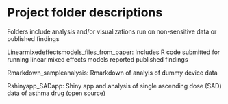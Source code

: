 # Project folder descriptions
Folders include analysis and/or visualizations run on non-sensitive data or published findings

Linearmixedeffectsmodels_files_from_paper: Includes R code submitted for running linear mixed effects models reported published findings  

Rmarkdown_sampleanalysis: Rmarkdown of analyis of dummy device data  
  
Rshinyapp_SADapp: Shiny app and analysis of single ascending dose (SAD) data of asthma drug (open source)

